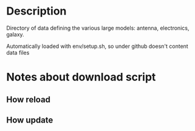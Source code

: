 # Description 
Directory of data defining the various large models: antenna, electronics, galaxy.

Automatically loaded with env/setup.sh, so under github doesn't content data files


# Notes about download script

## How reload

## How update
